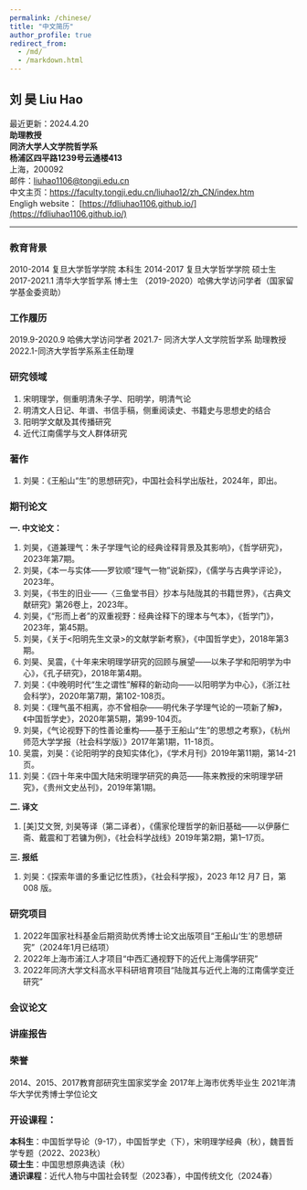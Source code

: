 ```yaml
---
permalink: /chinese/
title: "中文简历"
author_profile: true
redirect_from: 
  - /md/
  - /markdown.html
---
```


## 刘 昊 Liu Hao
最近更新：2024.4.20  
**助理教授**  
**同济大学人文学院哲学系**  
**杨浦区四平路1239号云通楼413**  
上海，200092  
邮件：liuhao1106@tongji.edu.cn    
中文主页：https://faculty.tongji.edu.cn/liuhao12/zh_CN/index.htm   
Engligh website：
[https://fdliuhao1106.github.io/](https://fdliuhao1106.github.io/)

---

### 教育背景
2010-2014 复旦大学哲学学院 本科生
2014-2017 复旦大学哲学学院 硕士生
2017-2021.1 清华大学哲学系 博士生
（2019-2020）哈佛大学访问学者（国家留学基金委资助）
### 工作履历
2019.9-2020.9 哈佛大学访问学者
2021.7- 同济大学人文学院哲学系 助理教授
2022.1-同济大学哲学系系主任助理

### 研究领域

1. 宋明理学，侧重明清朱子学、阳明学，明清气论
2. 明清文人日记、年谱、书信手稿，侧重阅读史、书籍史与思想史的结合
3. 阳明学文献及其传播研究
4. 近代江南儒学与文人群体研究
### 著作

1. 刘昊：《王船山“生”的思想研究》，中国社会科学出版社，2024年，即出。
### 期刊论文
**一. 中文论文：**

1. 刘昊，《道兼理气：朱子学理气论的经典诠释背景及其影响》，《哲学研究》，2023年第7期。
2. 刘昊，《本一与实体——罗钦顺“理气一物”说新探》，《儒学与古典学评论》，2023年。
3. 刘昊，《书生的旧业——〈三鱼堂书目〉抄本与陆陇其的书籍世界》，《古典文献研究》第26卷上，2023年。
4. 刘昊，《“形而上者”的双重视野：经典诠释下的理本与气本》，《哲学门》，2023年，第45期。
5. 刘昊，《关于<阳明先生文录>的文献学新考察》，《中国哲学史》，2018年第3期。
6. 刘昊、吴震，《十年来宋明理学研究的回顾与展望——以朱子学和阳明学为中心》，《孔子研究》，2018年第4期。
7. 刘昊：《中晚明时代“生之谓性”解释的新动向——以阳明学为中心》，《浙江社会科学》，2020年第7期，第102-108页。
8. 刘昊：《理气虽不相离，亦不曾相杂——明代朱子学理气论的一项新了解》，《中国哲学史》，2020年第5期，第99-104页。
9. 刘昊，《气论视野下的性善论重构——基于王船山“生”的思想之考察》，《杭州师范大学学报（社会科学版）》2017年第1期，11-18页。
10. 吴震，刘昊：《论阳明学的良知实体化》，《学术月刊》2019年第11期，第14-21页。
11. 刘昊：《四十年来中国大陆宋明理学研究的典范——陈来教授的宋明理学研究》，《贵州文史丛刊》，2019年第1期。

**二. 译文**

1. [美]艾文贺, 刘昊等译（第二译者），《儒家伦理哲学的新旧基础——以伊藤仁斋、戴震和丁若镛为例》，《社会科学战线》2019年第2期，第1–17页。

**三. 报纸**

1. 刘昊：《探索年谱的多重记忆性质》，《社会科学报》，2023 年12 月7 日，第008 版。
### 研究项目

1. 2022年国家社科基金后期资助优秀博士论文出版项目“王船山‘生’的思想研究”（2024年1月已结项）
2. 2022年上海市浦江人才项目“中西汇通视野下的近代上海儒学研究”
3. 2022年同济大学文科高水平科研培育项目“陆陇其与近代上海的江南儒学变迁研究”
### 会议论文
### 讲座报告
### 荣誉
2014、2015、2017教育部研究生国家奖学金
2017年上海市优秀毕业生
2021年清华大学优秀博士学位论文
### 开设课程：
**本科生**：中国哲学导论（9-17），中国哲学史（下），宋明理学经典（秋），魏晋哲学专题（2022、2023秋）  
**硕士生**：中国思想原典选读（秋）  
**通识课程**：近代人物与中国社会转型（2023春），中国传统文化（2024春）
### 



